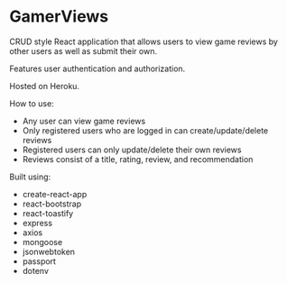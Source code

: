 ﻿# GamerViews

CRUD style React application that allows users to view game reviews by other users as well as submit their own.

Features user authentication and authorization.

Hosted on Heroku.

How to use:

- Any user can view game reviews
- Only registered users who are logged in can create/update/delete reviews
- Registered users can only update/delete their own reviews
- Reviews consist of a title, rating, review, and recommendation

Built using:

- create-react-app
- react-bootstrap
- react-toastify
- express
- axios
- mongoose
- jsonwebtoken
- passport
- dotenv
